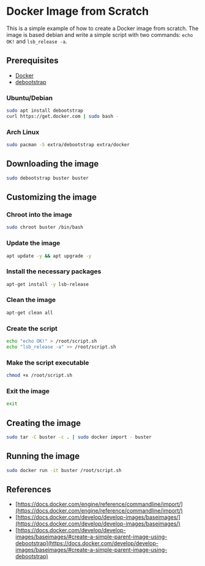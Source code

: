 # Docker Image from Scratch

This is a simple example of how to create a Docker image from scratch. The image is based debian and write a simple script with two commands: `echo OK!` and `lsb_release -a`.

## Prerequisites

- [Docker](https://docs.docker.com/get-docker/)
- [debootstrap](https://wiki.debian.org/Debootstrap)

### Ubuntu/Debian

```bash
sudo apt install debootstrap
curl https://get.docker.com | sudo bash -
```

### Arch Linux

```bash
sudo pacman -S extra/debootstrap extra/docker
```

## Downloading the image

```bash
sudo debootstrap buster buster
```

## Customizing the image

### Chroot into the image

```bash
sudo chroot buster /bin/bash
```

### Update the image

```bash
apt update -y && apt upgrade -y
```

### Install the necessary packages

```bash
apt-get install -y lsb-release
```

### Clean the image

```bash
apt-get clean all
```

### Create the script

```bash
echo "echo OK!" > /root/script.sh
echo "lsb_release -a" >> /root/script.sh
```

### Make the script executable

```bash
chmod +x /root/script.sh
```

### Exit the image

```bash
exit
```

## Creating the image

```bash
sudo tar -C buster -c . | sudo docker import - buster
```

## Running the image

```bash
sudo docker run -it buster /root/script.sh
```

## References

- [https://docs.docker.com/engine/reference/commandline/import/](https://docs.docker.com/engine/reference/commandline/import/)
- [https://docs.docker.com/develop/develop-images/baseimages/](https://docs.docker.com/develop/develop-images/baseimages/)
- [https://docs.docker.com/develop/develop-images/baseimages/#create-a-simple-parent-image-using-debootstrap](https://docs.docker.com/develop/develop-images/baseimages/#create-a-simple-parent-image-using-debootstrap)
